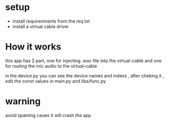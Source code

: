 # setup
* install requirenments from the req.txt
* install a virtual cable driver

# How it works
this app has 2 part, one for injecting .wav file into the virtual-cable and one for routing the mic audio to the virtual-cable

in the device.py you can see the device names and indexs , after cheking it , edit the const values in main.py and libs/func.py

# warning
avoid spaming caues it will crash the app
